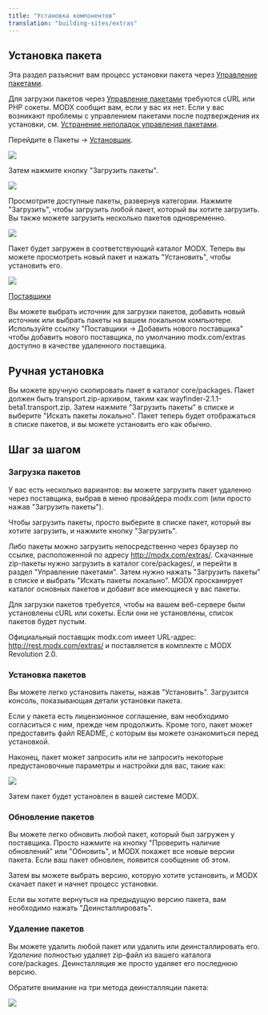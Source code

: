 ```yaml
---
title: "Установка компонентов"
translation: "building-sites/extras"
---
```


## Установка пакета

Эта раздел разъяснит вам процесс установки пакета через [Управление пакетами](extending-modx/transport-packages "Управление пакетами").

Для загрузки пакетов через [Управление пакетами](extending-modx/transport-packages "Управление пакетами") требуются cURL или PHP сокеты. MODX сообщит вам, если у вас их нет. Если у вас возникают проблемы с управлением пакетами после подтверждения их установки, см. [Устранение неполадок управления пакетами](building-sites/extras/troubleshooting "Устранение неполадок управления пакетами").

Перейдите в Пакеты -> [Установщик](extending-modx/transport-packages "Управление пакетами").

![](/2.x/en/building-sites/extras/modx-package-management-1.jpg)

Затем нажмите кнопку "Загрузить пакеты".

![](/2.x/en/building-sites/extras/modx-package-management-2.jpg)

Просмотрите доступные пакеты, развернув категории. Нажмите "Загрузить", чтобы загрузить любой пакет, который вы хотите загрузить. Вы также можете загрузить несколько пакетов одновременно.

![](/2.x/en/building-sites/extras/modx-package-management-3.jpg)

Пакет будет загружен в соответствующий каталог MODX. Теперь вы можете просмотреть новый пакет и нажать "Установить", чтобы установить его.

![](/2.x/en/building-sites/extras/modx-package-management-4.jpg)

[Поставщики](building-sites/extras/providers "Поставщики")

Вы можете выбрать источник для загрузки пакетов, добавить новый источник или выбрать пакеты на вашем локальном компьютере. Используйте ссылку "Поставщики -> Добавить нового поставщика" чтобы добавить нового поставщика, по умолчанию modx.com/extras доступно в качестве удаленного поставщика.

## Ручная установка

Вы можете вручную скопировать пакет в каталог core/packages. Пакет должен быть transport.zip-архивом, таким как wayfinder-2.1.1-beta1.transport.zip. Затем нажмите "Загрузить пакеты" в списке и выберите "Искать пакеты локально". Пакет теперь будет отображаться в списке пакетов, и вы можете установить его как обычно.

## Шаг за шагом

### Загрузка пакетов

У вас есть несколько вариантов: вы можете загрузить пакет удаленно через поставщика, выбрав в меню провайдера modx.com (или просто нажав "Загрузить пакеты").

Чтобы загрузить пакеты, просто выберите в списке пакет, который вы хотите загрузить, и нажмите кнопку "Загрузить".

Либо пакеты можно загрузить непосредственно через браузер по ссылке, расположенной по адресу <http://modx.com/extras/>. Скачанные zip-пакеты нужно загрузить в каталог core/packages/, и перейти в раздел "Управление пакетами". Затем нужно нажать "Загрузить пакеты" в списке и выбрать "Искать пакеты локально". MODX просканирует каталог основных пакетов и добавит все имеющиеся у вас пакеты.

Для загрузки пакетов требуется, чтобы на вашем веб-сервере были установлены cURL или сокеты. Если они не установлены, список пакетов будет пустым.

Официальный поставщик modx.com имеет URL-адрес:
<http://rest.modx.com/extras/>
 и поставляется в комплекте с MODX Revolution 2.0.

### Установка пакетов

Вы можете легко установить пакеты, нажав "Установить". Загрузится консоль, показывающая детали установки пакета.

Если у пакета есть лицензионное соглашение, вам необходимо согласиться с ним, прежде чем продолжить. Кроме того, пакет может предоставить файл README, с которым вы можете ознакомиться перед установкой.

Наконец, пакет может запросить или не запросить некоторые предустановочные параметры и настройки для вас, такие как:

![](/2.x/en/building-sites/extras/pkgsetupopt.png)

Затем пакет будет установлен в вашей системе MODX.

### Обновление пакетов

Вы можете легко обновить любой пакет, который был загружен у поставщика. Просто нажмите на кнопку "Проверить наличие обновлений" или "Обновить", и MODX покажет все новые версии пакета. Если ваш пакет обновлен, появится сообщение об этом.

Затем вы можете выбрать версию, которую хотите установить, и MODX скачает пакет и начнет процесс установки.

Если вы хотите вернуться на предыдущую версию пакета, вам необходимо нажать "Деинсталлировать".

### Удаление пакетов

Вы можете удалить любой пакет или удалить или деинсталлировать его. _Удаление_ полностью удаляет zip-файл из вашего каталога core/packages. Деинсталляция же просто удаляет его последнюю версию.

Обратите внимание на три метода деинсталляции пакета:

![](/2.x/en/building-sites/extras/pkguninstall.png)
